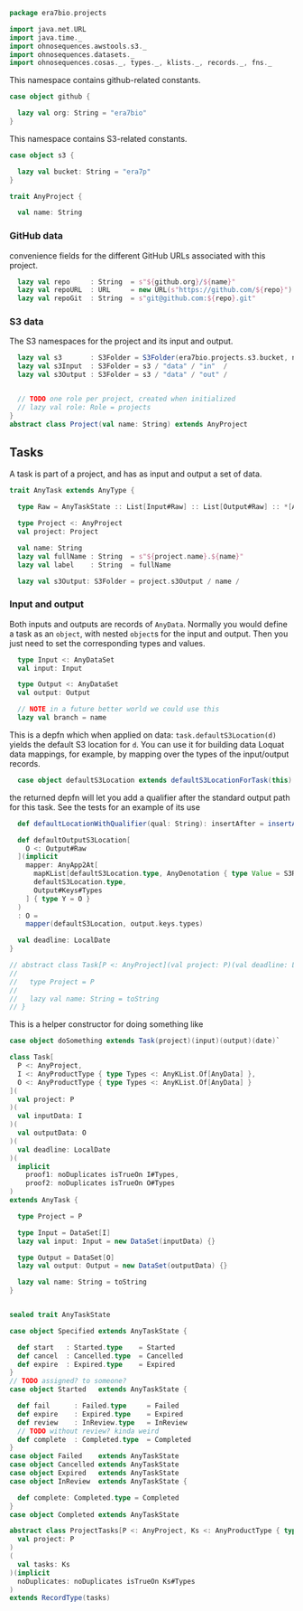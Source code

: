 
```scala
package era7bio.projects

import java.net.URL
import java.time._
import ohnosequences.awstools.s3._
import ohnosequences.datasets._
import ohnosequences.cosas._, types._, klists._, records._, fns._
```


This namespace contains github-related constants.


```scala
case object github {

  lazy val org: String = "era7bio"
}
```


This namespace contains S3-related constants.


```scala
case object s3 {

  lazy val bucket: String = "era7p"
}

trait AnyProject {

  val name: String
```


### GitHub data

convenience fields for the different GitHub URLs associated with this project.


```scala
  lazy val repo     : String  = s"${github.org}/${name}"
  lazy val repoURL  : URL     = new URL(s"https://github.com/${repo}")
  lazy val repoGit  : String  = s"git@github.com:${repo}.git"
```


### S3 data

The S3 namespaces for the project and its input and output.


```scala
  lazy val s3       : S3Folder = S3Folder(era7bio.projects.s3.bucket, name)
  lazy val s3Input  : S3Folder = s3 / "data" / "in"  /
  lazy val s3Output : S3Folder = s3 / "data" / "out" /


  // TODO one role per project, created when initialized
  // lazy val role: Role = projects
}
abstract class Project(val name: String) extends AnyProject
```


## Tasks

A task is part of a project, and has as input and output a set of data.


```scala
trait AnyTask extends AnyType {

  type Raw = AnyTaskState :: List[Input#Raw] :: List[Output#Raw] :: *[Any]

  type Project <: AnyProject
  val project: Project

  val name: String
  lazy val fullName : String  = s"${project.name}.${name}"
  lazy val label    : String  = fullName

  lazy val s3Output: S3Folder = project.s3Output / name /
```


### Input and output

Both inputs and outputs are records of `AnyData`. Normally you would define a task as an `object`, with nested `object`s for the input and output. Then you just need to set the corresponding types and values.


```scala
  type Input <: AnyDataSet
  val input: Input

  type Output <: AnyDataSet
  val output: Output

  // NOTE in a future better world we could use this
  lazy val branch = name
```


This is a depfn which when applied on data: `task.defaultS3Location(d)` yields the default S3 location for `d`. You can use it for building data Loquat data mappings, for example, by mapping over the types of the input/output records.


```scala
  case object defaultS3Location extends defaultS3LocationForTask(this)
```

the returned depfn will let you add a qualifier after the standard output path for this task. See the tests for an example of its use

```scala
  def defaultLocationWithQualifier(qual: String): insertAfter = insertAfter(s3Output.key, qual)

  def defaultOutputS3Location[
    O <: Output#Raw
  ](implicit
    mapper: AnyApp2At[
      mapKList[defaultS3Location.type, AnyDenotation { type Value = S3Resource }],
      defaultS3Location.type,
      Output#Keys#Types
    ] { type Y = O }
  )
  : O =
    mapper(defaultS3Location, output.keys.types)

  val deadline: LocalDate
}

// abstract class Task[P <: AnyProject](val project: P)(val deadline: LocalDate) extends AnyTask {
//
//   type Project = P
//
//   lazy val name: String = toString
// }

```


This is a helper constructor for doing  something like

``` scala
case object doSomething extends Task(project)(input)(output)(date)`
```


```scala
class Task[
  P <: AnyProject,
  I <: AnyProductType { type Types <: AnyKList.Of[AnyData] },
  O <: AnyProductType { type Types <: AnyKList.Of[AnyData] }
](
  val project: P
)(
  val inputData: I
)(
  val outputData: O
)(
  val deadline: LocalDate
)(
  implicit
    proof1: noDuplicates isTrueOn I#Types,
    proof2: noDuplicates isTrueOn O#Types
)
extends AnyTask {

  type Project = P

  type Input = DataSet[I]
  lazy val input: Input = new DataSet(inputData) {}

  type Output = DataSet[O]
  lazy val output: Output = new DataSet(outputData) {}

  lazy val name: String = toString
}


sealed trait AnyTaskState

case object Specified extends AnyTaskState {

  def start   : Started.type    = Started
  def cancel  : Cancelled.type  = Cancelled
  def expire  : Expired.type    = Expired
}
// TODO assigned? to someone?
case object Started   extends AnyTaskState {

  def fail      : Failed.type     = Failed
  def expire    : Expired.type    = Expired
  def review    : InReview.type   = InReview
  // TODO without review? kinda weird
  def complete  : Completed.type  = Completed
}
case object Failed    extends AnyTaskState
case object Cancelled extends AnyTaskState
case object Expired   extends AnyTaskState
case object InReview  extends AnyTaskState {

  def complete: Completed.type = Completed
}
case object Completed extends AnyTaskState

abstract class ProjectTasks[P <: AnyProject, Ks <: AnyProductType { type Types <: AnyKList { type Bound <: AnyTask } }](
  val project: P
)
(
  val tasks: Ks
)(implicit
  noDuplicates: noDuplicates isTrueOn Ks#Types
)
extends RecordType(tasks)

```




[main/scala/defaultLocations.scala]: defaultLocations.scala.md
[main/scala/package.scala]: package.scala.md
[main/scala/projects.scala]: projects.scala.md
[test/scala/DefaultLocationsTests.scala]: ../../test/scala/DefaultLocationsTests.scala.md
[test/scala/exampleProject.scala]: ../../test/scala/exampleProject.scala.md